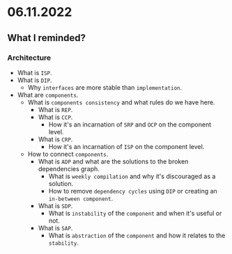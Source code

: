 # 06.11.2022

## What I reminded?

### Architecture

- What is `ISP`.
- What is `DIP`.
  - Why `interfaces` are more stable than `implementation`.
- What are `components`.
  - What is `components consistency` and what rules do we have here.
    - What is `REP`.
    - What is `CCP`.
      - How it's an incarnation of `SRP` and `OCP` on the component level.
    - What is `CRP`.
      - How it's an incarnation of `ISP` on the component level.
  - How to connect `components`.
    - What is `ADP` and what are the solutions to the broken dependencies graph.
      - What is `weekly compilation` and why it's discouraged as a solution.
      - How to remove `dependency cycles` using `DIP` or creating an `in-between component`.
    - What is `SDP`.
      - What is `instability` of the `component` and when it's useful or not.
    - What is `SAP`.
      - What is `abstraction` of the `component` and how it relates to the `stability`.
